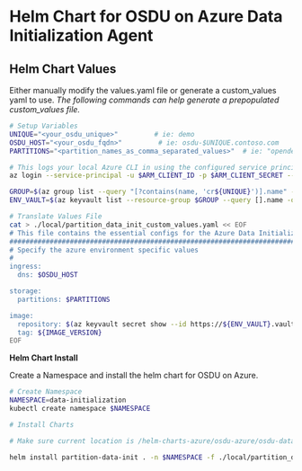# Helm Chart for OSDU on Azure Data Initialization Agent

## Helm Chart Values
Either manually modify the values.yaml file or generate a custom_values yaml to use.
_The following commands can help generate a prepopulated custom_values file._
```bash
# Setup Variables
UNIQUE="<your_osdu_unique>"         # ie: demo
OSDU_HOST="<your_osdu_fqdn>"         # ie: osdu-$UNIQUE.contoso.com
PARTITIONS="<partition_names_as_comma_separated_values>"  # ie: "opendes" OR "opendes,opendes1"

# This logs your local Azure CLI in using the configured service principal.
az login --service-principal -u $ARM_CLIENT_ID -p $ARM_CLIENT_SECRET --tenant $ARM_TENANT_ID

GROUP=$(az group list --query "[?contains(name, 'cr${UNIQUE}')].name" -otsv)
ENV_VAULT=$(az keyvault list --resource-group $GROUP --query [].name -otsv)

# Translate Values File
cat > ./local/partition_data_init_custom_values.yaml << EOF
# This file contains the essential configs for the Azure Data Initialization Agent
################################################################################
# Specify the azure environment specific values
#
ingress:
  dns: $OSDU_HOST

storage:
  partitions: $PARTITIONS

image:
  repository: $(az keyvault secret show --id https://${ENV_VAULT}.vault.azure.net/secrets/container-registry --query value -otsv).azurecr.io
  tag: ${IMAGE_VERSION}
EOF
```

__Helm Chart Install__

Create a Namespace and install the helm chart for OSDU on Azure.

```bash
# Create Namespace
NAMESPACE=data-initialization
kubectl create namespace $NAMESPACE

# Install Charts

# Make sure current location is /helm-charts-azure/osdu-azure/osdu-data-initialization/partition-data-initialization

helm install partition-data-init . -n $NAMESPACE -f ./local/partition_data_init_custom_values.yaml
```